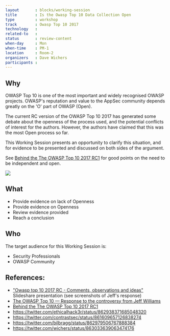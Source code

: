 ```yaml
---
layout       : blocks/working-session
title        : Is the Owasp Top 10 Data Collection Open
type         : workshop
track        : Owasp Top 10 2017
technology   :
related-to   :
status       : review-content
when-day     : Mon
when-time    : PM-1
location     : Room-2
organizers   : Dave Wichers
participants :
---
```


## Why

OWASP Top 10 is one of the most important and widely recognised OWASP projects. OWASP's reputation and value to the AppSec
community depends greatly on the 'O' part of OWASP (Open).

The current RC version of the OWASP Top 10 2017 has generated some debate about the openness of the process used, and the potential conflicts of interest for the authors. However, the authors have claimed that this was the most Open process so far.

This Working Session presents an opportunity to clarify this situation, and for evidence to be presented and discussed on both
sides of the argument.

See [Behind the The OWASP Top 10 2017 RC1](https://medium.com/@JoshCGrossman/behind-the-the-owasp-top-10-2017-rc1-df43236f79ff) for good points on the need to be independent and open.

![](https://cdn-images-1.medium.com/max/1440/1*pVqqjr479FPGgt8xOsVZfw.png)

## What

 - Provide evidence on lack of Openness
 - Provide evidence on Openness
 - Review evidence provided
 - Reach a conclusion

## Who

The target audience for this Working Session is:

 - Security Professionals
 - OWASP Community

## References:

 - ["Owasp top 10 2017 RC - Comments, observations and ideas"](https://www.slideshare.net/DinisCruz/owasp-top-10-2017-rc-comments-observations-and-ideas) Slideshare presentation (see screenshots of Jeff's response)
 - [The OWASP Top 10 — Response to the controversy from Jeff Williams](https://medium.com/@JoshCGrossman/the-owasp-top-10-response-to-the-controversy-from-jeff-williams-d080f33ae1f)
 - [Behind the The OWASP Top 10 2017 RC1](https://medium.com/@JoshCGrossman/behind-the-the-owasp-top-10-2017-rc1-df43236f79ff)
 - https://twitter.com/ethicalhack3r/status/862938371685048320
 - https://twitter.com/contrastsec/status/861609657126838274
 - https://twitter.com/bilbragg/status/862979506767888384
 - https://twitter.com/wichers/status/863033639063474176



